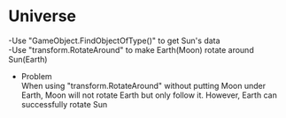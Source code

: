# Universe
 -Use "GameObject.FindObjectOfType<Sun>()" to get Sun's data  
 -Use "transform.RotateAround" to make Earth(Moon) rotate around Sun(Earth)  

* Problem  
When using "transform.RotateAround" without putting Moon under Earth, Moon will not rotate Earth but only follow it. However, Earth can successfully rotate Sun 